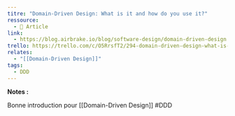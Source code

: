 ```yaml
---
titre: "Domain-Driven Design: What is it and how do you use it?"
ressource:
  - 📰 Article
link:
  - https://blog.airbrake.io/blog/software-design/domain-driven-design
trello: https://trello.com/c/O5RrsfT2/294-domain-driven-design-what-is-it-and-how-do-you-use-it
relates:
  - "[[Domain-Driven Design]]"
tags:
  - DDD
---
```

**Notes :** 

Bonne introduction pour [[Domain-Driven Design]] #DDD 